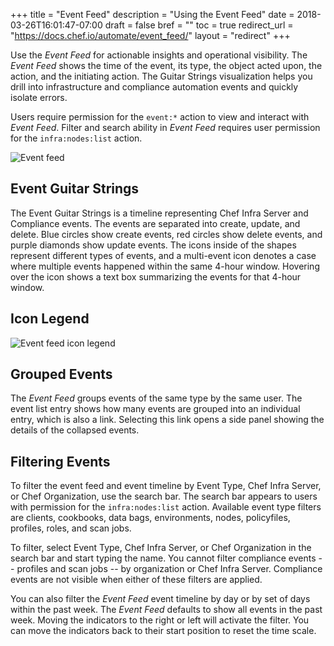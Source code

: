 +++
title = "Event Feed"
description = "Using the Event Feed"
date = 2018-03-26T16:01:47-07:00
draft = false
bref = ""
toc = true
redirect_url = "https://docs.chef.io/automate/event_feed/"
layout = "redirect"
+++

Use the _Event Feed_ for actionable insights and operational visibility.
The _Event Feed_ shows the time of the event, its type, the object acted upon, the action, and the initiating action.
The Guitar Strings visualization helps you drill into infrastructure and compliance automation events and quickly isolate errors.

Users require permission for the `event:*` action to view and interact with _Event Feed_.
Filter and search ability in _Event Feed_ requires user permission for the `infra:nodes:list` action.

![Event feed](/images/docs/event-feed.png)

## Event Guitar Strings

The Event Guitar Strings is a timeline representing Chef Infra Server and Compliance events.
The events are separated into create, update, and delete.
Blue circles show create events, red circles show delete events, and purple diamonds show update events.
The icons inside of the shapes represent different types of events, and a multi-event icon denotes a case where multiple events happened within the same 4-hour window.
Hovering over the icon shows a text box summarizing the events for that 4-hour window.

## Icon Legend

![Event feed icon legend](/images/docs/event_icons.png)

## Grouped Events

The _Event Feed_ groups events of the same type by the same user.
The event list entry shows how many events are grouped into an individual entry, which is also a link.
Selecting this link opens a side panel showing the details of the collapsed events.

## Filtering Events

To filter the event feed and event timeline by Event Type, Chef Infra Server, or Chef Organization, use the search bar.
The search bar appears to users with permission for the `infra:nodes:list` action.
Available event type filters are clients, cookbooks, data bags, environments, nodes, policyfiles, profiles, roles, and scan jobs.

To filter, select Event Type, Chef Infra Server, or Chef Organization in the search bar and start typing the name.
You cannot filter compliance events -- profiles and scan jobs -- by organization or Chef Infra Server.
Compliance events are not visible when either of these filters are applied.

You can also filter the _Event Feed_ event timeline by day or by set of days within the past week.
The _Event Feed_ defaults to show all events in the past week.
Moving the indicators to the right or left will activate the filter.
You can move the indicators back to their start position to reset the time scale.

